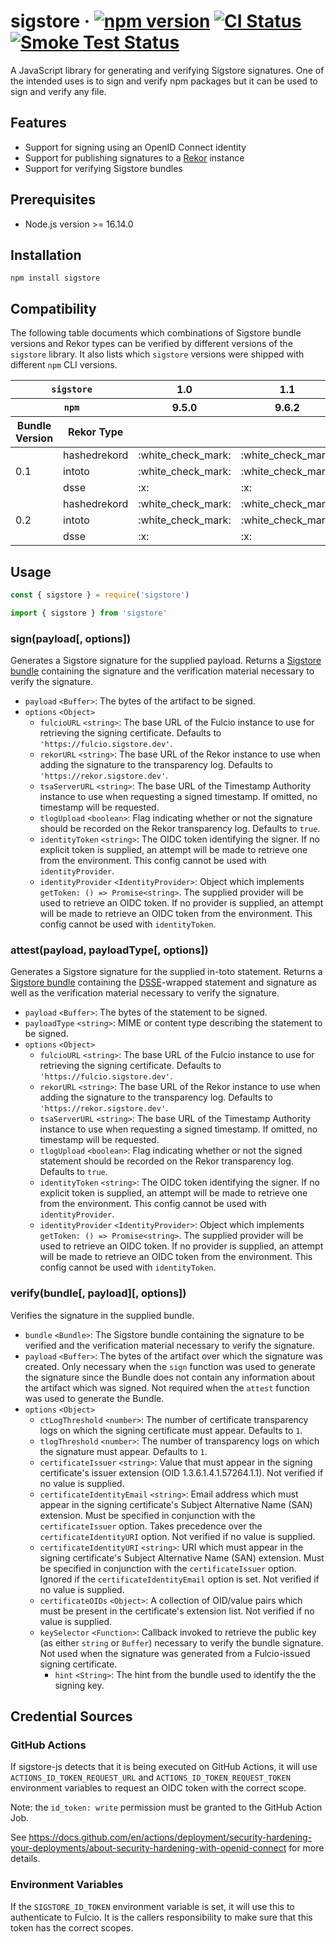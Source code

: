 # sigstore &middot; [![npm version](https://img.shields.io/npm/v/sigstore.svg?style=flat)](https://www.npmjs.com/package/sigstore) [![CI Status](https://github.com/sigstore/sigstore-js/workflows/CI/badge.svg)](https://github.com/sigstore/sigstore-js/actions/workflows/ci.yml) [![Smoke Test Status](https://github.com/sigstore/sigstore-js/workflows/smoke-test/badge.svg)](https://github.com/sigstore/sigstore-js/actions/workflows/smoke-test.yml)

A JavaScript library for generating and verifying Sigstore signatures. One of
the intended uses is to sign and verify npm packages but it can be used to sign
and verify any file.

## Features

* Support for signing using an OpenID Connect identity
* Support for publishing signatures to a [Rekor][1] instance
* Support for verifying Sigstore bundles

## Prerequisites

- Node.js version >= 16.14.0

## Installation

```
npm install sigstore
```

## Compatibility

The following table documents which combinations of Sigstore bundle versions
and Rekor types can be verified by different versions of the `sigstore`
library. It also lists which `sigstore` versions were shipped with different
`npm` CLI versions.

<table>
  <thead>
    <tr>
      <th colspan=2><code>sigstore</code></th>
      <th>1.0</th>
      <th>1.1</th>
      <th>1.2</th>
      <th>1.3</th>
      <th>1.4</th>
      <th>1.5</th>
      <th>1.6</th>
      <th>1.7</th>
      <th>1.8</th>
    </tr>
    <tr>
      <th colspan=2><code>npm</code></th>
      <th>9.5.0</th>
      <th>9.6.2</th>
      <th>9.6.3</th>
      <th>9.6.5</th>
      <th>9.6.6</th>
      <th>9.6.7</th>
      <th>9.7.2</th>
      <th>9.8.0</th>
      <th></th>
    </tr>
    <tr>
      <th>Bundle Version</th>
      <th>Rekor Type</th>
      <th colspan=9></th>
    </tr>
  </thead>
  <tbody>
    <tr>
      <td rowspan=3>0.1</td>
      <td>hashedrekord</td>
      <td>:white_check_mark:</td>
      <td>:white_check_mark:</td>
      <td>:white_check_mark:</td>
      <td>:white_check_mark:</td>
      <td>:white_check_mark:</td>
      <td>:white_check_mark:</td>
      <td>:white_check_mark:</td>
      <td>:white_check_mark:</td>
      <td>:white_check_mark:</td>
    </tr>
    <tr>
      <td>intoto</td>
      <td>:white_check_mark:</td>
      <td>:white_check_mark:</td>
      <td>:white_check_mark:</td>
      <td>:white_check_mark:</td>
      <td>:white_check_mark:</td>
      <td>:white_check_mark:</td>
      <td>:white_check_mark:</td>
      <td>:white_check_mark:</td>
      <td>:white_check_mark:</td>
    </tr>
    <tr>
      <td>dsse</td>
      <td>:x:</td>
      <td>:x:</td>
      <td>:x:</td>
      <td>:x:</td>
      <td>:x:</td>
      <td>:x:</td>
      <td>:white_check_mark:</td>
      <td>:white_check_mark:</td>
      <td>:white_check_mark:</td>
    </tr>
    <tr>
      <td rowspan=3>0.2</td>
      <td>hashedrekord</td>
      <td>:white_check_mark:</td>
      <td>:white_check_mark:</td>
      <td>:white_check_mark:</td>
      <td>:white_check_mark:</td>
      <td>:white_check_mark:</td>
      <td>:white_check_mark:</td>
      <td>:white_check_mark:</td>
      <td>:white_check_mark:</td>
      <td>:white_check_mark:</td>
    </tr>
    <tr>
      <td>intoto</td>
      <td>:white_check_mark:</td>
      <td>:white_check_mark:</td>
      <td>:white_check_mark:</td>
      <td>:white_check_mark:</td>
      <td>:white_check_mark:</td>
      <td>:white_check_mark:</td>
      <td>:white_check_mark:</td>
      <td>:white_check_mark:</td>
      <td>:white_check_mark:</td>
    </tr>
    <tr>
      <td>dsse</td>
      <td>:x:</td>
      <td>:x:</td>
      <td>:x:</td>
      <td>:x:</td>
      <td>:x:</td>
      <td>:x:</td>
      <td>:white_check_mark:</td>
      <td>:white_check_mark:</td>
      <td>:white_check_mark:</td>
    </tr>
  </tbody>
</table>

## Usage

```javascript
const { sigstore } = require('sigstore')
```

```javascript
import { sigstore } from 'sigstore'
```

### sign(payload[, options])

Generates a Sigstore signature for the supplied payload. Returns a
[Sigstore bundle][2] containing the signature and the verification material
necessary to verify the signature.

* `payload` `<Buffer>`: The bytes of the artifact to be signed.
* `options` `<Object>`
  * `fulcioURL` `<string>`: The base URL of the Fulcio instance to use for retrieving the signing certificate. Defaults to `'https://fulcio.sigstore.dev'`.
  * `rekorURL` `<string>`: The base URL of the Rekor instance to use when adding the signature to the transparency log. Defaults to `'https://rekor.sigstore.dev'`.
  * `tsaServerURL` `<string>`: The base URL of the Timestamp Authority instance to use when requesting a signed timestamp. If omitted, no timestamp will be requested.
  * `tlogUpload` `<boolean>`: Flag indicating whether or not the signature should be recorded on the Rekor transparency log. Defaults to `true`.
  * `identityToken` `<string>`: The OIDC token identifying the signer. If no explicit token is supplied, an attempt will be made to retrieve one from the environment. This config cannot be used with `identityProvider`.
  * `identityProvider` `<IdentityProvider>`: Object which implements `getToken: () => Promise<string>`. The supplied provider will be used to retrieve an OIDC token. If no provider is supplied, an attempt will be made to retrieve an OIDC token from the environment. This config cannot be used with `identityToken`.

### attest(payload, payloadType[, options])

Generates a Sigstore signature for the supplied in-toto statement. Returns a
[Sigstore bundle][2] containing the [DSSE][3]-wrapped statement and signature
as well as the verification material necessary to verify the signature.

* `payload` `<Buffer>`: The bytes of the statement to be signed.
* `payloadType` `<string>`: MIME or content type describing the statement to be signed.
* `options` `<Object>`
  * `fulcioURL` `<string>`: The base URL of the Fulcio instance to use for retrieving the signing certificate. Defaults to `'https://fulcio.sigstore.dev'`.
  * `rekorURL` `<string>`: The base URL of the Rekor instance to use when adding the signature to the transparency log. Defaults to `'https://rekor.sigstore.dev'`.
  * `tsaServerURL` `<string>`: The base URL of the Timestamp Authority instance to use when requesting a signed timestamp. If omitted, no timestamp will be requested.
  * `tlogUpload` `<boolean>`: Flag indicating whether or not the signed statement should be recorded on the Rekor transparency log. Defaults to `true`.
  * `identityToken` `<string>`: The OIDC token identifying the signer. If no explicit token is supplied, an attempt will be made to retrieve one from the environment. This config cannot be used with `identityProvider`.
  * `identityProvider` `<IdentityProvider>`: Object which implements `getToken: () => Promise<string>`. The supplied provider will be used to retrieve an OIDC token. If no provider is supplied, an attempt will be made to retrieve an OIDC token from the environment. This config cannot be used with `identityToken`.


### verify(bundle[, payload][, options])

Verifies the signature in the supplied bundle.

* `bundle` `<Bundle>`: The Sigstore bundle containing the signature to be verified and the verification material necessary to verify the signature.
* `payload` `<Buffer>`: The bytes of the artifact over which the signature was created. Only necessary when the `sign` function was used to generate the signature since the Bundle does not contain any information about the artifact which was signed. Not required when the `attest` function was used to generate the Bundle.
* `options` `<Object>`
  * `ctLogThreshold` `<number>`: The number of certificate transparency logs on which the signing certificate must appear. Defaults to `1`.
  * `tlogThreshold` `<number>`: The number of transparency logs on which the signature must appear. Defaults to `1`.
  * `certificateIssuer` `<string>`: Value that must appear in the signing certificate's issuer extension (OID 1.3.6.1.4.1.57264.1.1). Not verified if no value is supplied.
  * `certificateIdentityEmail` `<string>`: Email address which must appear in the signing certificate's Subject Alternative Name (SAN) extension. Must be specified in conjunction with the `certificateIssuer` option. Takes precedence over the `certificateIdentityURI` option. Not verified if no value is supplied.
  * `certificateIdentityURI` `<string>`: URI which must appear in the signing certificate's Subject Alternative Name (SAN) extension. Must be specified in conjunction with the `certificateIssuer` option. Ignored if the `certificateIdentityEmail` option is set. Not verified if no value is supplied.
  * `certificateOIDs` `<Object>`: A collection of OID/value pairs which must be present in the certificate's extension list. Not verified if no value is supplied.
  * `keySelector` `<Function>`: Callback invoked to retrieve the public key (as either `string` or `Buffer`) necessary to verify the bundle signature. Not used when the signature was generated from a Fulcio-issued signing certificate.
    * `hint` `<String>`: The hint from the bundle used to identify the the signing key.

## Credential Sources

### GitHub Actions

If sigstore-js detects that it is being executed on GitHub Actions, it will use `ACTIONS_ID_TOKEN_REQUEST_URL`
and `ACTIONS_ID_TOKEN_REQUEST_TOKEN` environment variables to request an OIDC token with the correct scope.

Note: the `id_token: write` permission must be granted to the GitHub Action Job.

See https://docs.github.com/en/actions/deployment/security-hardening-your-deployments/about-security-hardening-with-openid-connect
for more details.

### Environment Variables

If the `SIGSTORE_ID_TOKEN` environment variable is set, it will use this to authenticate to Fulcio.
It is the callers responsibility to make sure that this token has the correct scopes.


[1]: https://github.com/sigstore/rekor
[2]: https://github.com/sigstore/protobuf-specs/blob/9b722b68a717778ba4f11543afa4ef93205ab502/protos/sigstore_bundle.proto#L63-L84
[3]: https://github.com/secure-systems-lab/dsse
[4]: https://github.com/sigstore/cosign
